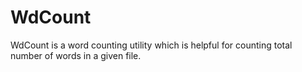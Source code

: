 # WdCount

WdCount is a word counting utility which is helpful for counting total number of words in a given file.